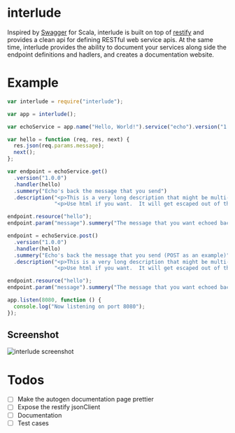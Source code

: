 interlude
=========

Inspired by [Swagger](https://github.com/wordnik/swagger-core/) for
Scala, interlude is built on top of
[restify](https://github.com/mcavage/node-restify) and
provides a clean api for defining RESTful web service apis.  At the same 
time, interlude provides the ability to document your services along side
the endpoint definitions and hadlers, and creates a documentation
website.

Example
=======

```javascript
var interlude = require("interlude");

var app = interlude();

var echoService = app.name("Hello, World!").service("echo").version("1.0.0");

var hello = function (req, res, next) {
  res.json(req.params.message);
  next();
};

var endpoint = echoService.get()
  .version("1.0.0")
  .handler(hello)
  .summery("Echo's back the message that you send")
  .description("<p>This is a very long description that might be multi-lined.</p>" +
               "<p>Use html if you want.  It will get escaped out of the summery</p>");

endpoint.resource("hello");
endpoint.param("message").summery("The message that you want echoed back");

endpoint = echoService.post()
  .version("1.0.0")
  .handler(hello)
  .summery("Echo's back the message that you send (POST as an example)")
  .description("<p>This is a very long description that might be multi-lined.</p>" +
               "<p>Use html if you want.  It will get escaped out of the summery</p>");

endpoint.resource("hello");
endpoint.param("message").summery("The message that you want echoed back");

app.listen(8080, function () {
  console.log("Now listening on port 8080");
});
```

Screenshot
----------

![interlude
screenshot](https://github.com/Echo3ToEcho7/interlude/blob/master/screenshot.png)

Todos
=====

- [ ] Make the autogen documentation page prettier
- [ ] Expose the restify jsonClient
- [ ] Documentation
- [ ] Test cases
